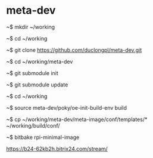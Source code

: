 # meta-dev
 ~$ mkdir ~/working </br>

 ~$ cd ~/working  </br>

 ~$ git clone https://github.com/duclongpl/meta-dev.git </br>

 ~$ cd ~/working/meta-dev </br>
 
  ~$ git submodule init </br>
 
 ~$ git submodule update </br>
 
 ~$ cd ~/working

 ~$ source meta-dev/poky/oe-init-build-env build </br>

 ~$ cp ~/working/meta-dev/meta-image/conf/templates/* ~/working/build/conf/
 
 ~$ bitbake rpi-minimal-image

https://b24-62kb2h.bitrix24.com/stream/ </br>
